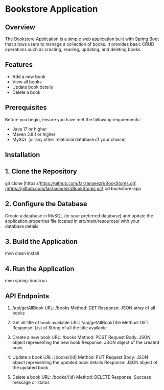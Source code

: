 # Bookstore Application

## Overview
The Bookstore Application is a simple web application built with Spring Boot that allows users to manage a collection of books. It provides basic CRUD operations such as creating, reading, updating, and deleting books.

## Features
- Add a new book
- View all books
- Update book details
- Delete a book

## Prerequisites
Before you begin, ensure you have met the following requirements:
- Java 17 or higher
- Maven 3.8.1 or higher
- MySQL (or any other relational database of your choice)

## Installation

## 1. Clone the Repository
git clone [https://https://github.com/farzananezri/BookStores.git](https://github.com/farzananezri/BookStores.git)
cd bookstore-app

## 2. Configure the Database
Create a database in MySQL (or your preferred database) and update the application.properties file located in src/main/resources/ with your database details

## 3. Build the Application
mvn clean install

## 4. Run the Application
mvn spring-boot:run

## API Endpoints

1. /api/getAllBook
URL: /books
Method: GET
Response: JSON array of all books

2. Get all title of book available
URL: /api/getAllBookTitle
Method: GET
Response: List of String of all the title available

3. Create a new book
URL: /books
Method: POST
Request Body: JSON object representing the new book
Response: JSON object of the created book

4. Update a book
URL: /books/{id}
Method: PUT
Request Body: JSON object representing the updated book details
Response: JSON object of the updated book

5. Delete a book
URL: /books/{id}
Method: DELETE
Response: Success message or status
